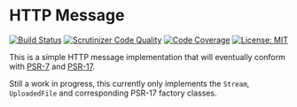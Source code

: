 # HTTP Message

[![Build Status](https://travis-ci.com/tomcant/http-message.svg?branch=master)](https://travis-ci.com/tomcant/http-message)
[![Scrutinizer Code Quality](https://scrutinizer-ci.com/g/tomcant/http-message/badges/quality-score.png?b=master)](https://scrutinizer-ci.com/g/tomcant/http-message/?branch=master)
[![Code Coverage](https://scrutinizer-ci.com/g/tomcant/http-message/badges/coverage.png?b=master)](https://scrutinizer-ci.com/g/tomcant/http-message/?branch=master)
[![License: MIT](https://img.shields.io/badge/license-MIT-blue.svg)](https://opensource.org/licenses/MIT)

This is a simple HTTP message implementation that will eventually conform with [PSR-7](https://www.php-fig.org/psr/psr-7/) and [PSR-17](https://www.php-fig.org/psr/psr-17/).

Still a work in progress, this currently only implements the `Stream`, `UploadedFile` and corresponding PSR-17 factory classes.
